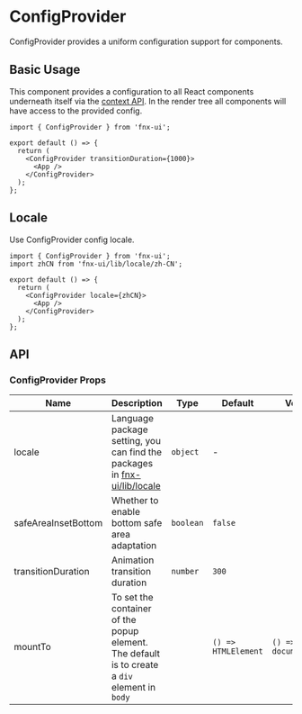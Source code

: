 # ConfigProvider

ConfigProvider provides a uniform configuration support for components.

## Basic Usage

This component provides a configuration to all React components underneath itself via the [context API](https://facebook.github.io/react/docs/context.html). In the render tree all components will have access to the provided config.

```tsx
import { ConfigProvider } from 'fnx-ui';

export default () => {
  return (
    <ConfigProvider transitionDuration={1000}>
      <App />
    </ConfigProvider>
  );
};
```

## Locale

Use ConfigProvider config locale.

```tsx
import { ConfigProvider } from 'fnx-ui';
import zhCN from 'fnx-ui/lib/locale/zh-CN';

export default () => {
  return (
    <ConfigProvider locale={zhCN}>
      <App />
    </ConfigProvider>
  );
};
```

## API

### ConfigProvider Props

| Name                | Description                                                                                                            | Type      | Default             | Version               |
| ------------------- | ---------------------------------------------------------------------------------------------------------------------- | --------- | ------------------- | --------------------- |
| locale              | Language package setting, you can find the packages in [fnx-ui/lib/locale](https://unpkg.com/browse/fnx-ui/lib/locale) | `object`  | -                   |                       |
| safeAreaInsetBottom | Whether to enable bottom safe area adaptation                                                                          | `boolean` | `false`             |                       |
| transitionDuration  | Animation transition duration                                                                                          | `number`  | `300`               |                       |
| mountTo             | To set the container of the popup element. The default is to create a `div` element in `body`                          |           | `() => HTMLElement` | `() => document.body` |
